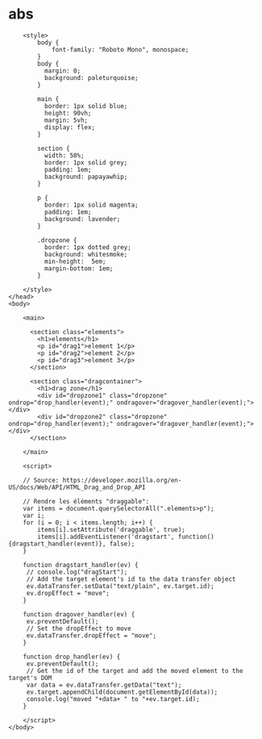 # abs
<!doctype html>
<html>
    <head>
        <meta charset="UTF-8">
        <title>drag and drop</title>
        <meta name="viewport" content="width=device-width, initial-scale=1">
        
        <style>
            body {
                font-family: "Roboto Mono", monospace;
            }
            body {
              margin: 0;
              background: paleturquoise;
            }

            main {
              border: 1px solid blue;
              height: 90vh;
              margin: 5vh;
              display: flex;
            }

            section {
              width: 50%;
              border: 1px solid grey;
              padding: 1em;
              background: papayawhip;
            }

            p {
              border: 1px solid magenta;
              padding: 1em;
              background: lavender;
            }

            .dropzone {
              border: 1px dotted grey;
              background: whitesmoke;
              min-height:  5em;
              margin-bottom: 1em;
            }

        </style>
    </head>
    <body>
        
        <main>

          <section class="elements">
            <h1>elements</h1>
            <p id="drag1">element 1</p>
            <p id="drag2">element 2</p>
            <p id="drag3">element 3</p>
          </section>

          <section class="dragcontainer">
            <h1>drag zone</h1>
            <div id="dropzone1" class="dropzone" ondrop="drop_handler(event);" ondragover="dragover_handler(event);"></div>
            <div id="dropzone2" class="dropzone" ondrop="drop_handler(event);" ondragover="dragover_handler(event);"></div>
          </section>

        </main>

        <script>

        // Source: https://developer.mozilla.org/en-US/docs/Web/API/HTML_Drag_and_Drop_API

        // Rendre les éléments "draggable":
        var items = document.querySelectorAll(".elements>p");
        var i;
        for (i = 0; i < items.length; i++) {
            items[i].setAttribute('draggable', true);
            items[i].addEventListener('dragstart', function(){dragstart_handler(event)}, false);
        }

        function dragstart_handler(ev) {
         // console.log("dragStart");
         // Add the target element's id to the data transfer object
         ev.dataTransfer.setData("text/plain", ev.target.id);
         ev.dropEffect = "move";
        }

        function dragover_handler(ev) {
         ev.preventDefault();
         // Set the dropEffect to move
         ev.dataTransfer.dropEffect = "move";
        }

        function drop_handler(ev) {
         ev.preventDefault();
         // Get the id of the target and add the moved element to the target's DOM
         var data = ev.dataTransfer.getData("text");
         ev.target.appendChild(document.getElementById(data));
         console.log("moved "+data+ " to "+ev.target.id);
        }

        </script>
    </body>
</html>

